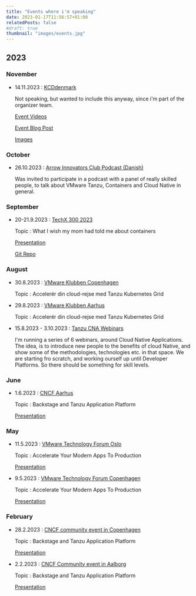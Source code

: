 ```yaml
---
title: "Events where i'm speaking"
date: 2023-01-17T11:56:57+01:00
relatedPosts: false
#draft: true
thumbnail: "images/events.jpg"
---
```

## 2023

### November

- 14.11.2023 : [KCDdenmark](https://kcddenmark.dk)

    Not speaking, but wanted to include this anyway, since i'm part of the organizer team.

    [Event Videos](https://www.youtube.com/playlist?list=PL09s8ZalKQe85iIzlixAOQEh_oFMoMKtM)

    [Event Blog Post](https://www.cncf.io/blog/2023/12/04/kcd-denmark-a-collective-triumph-in-the-cloud-native-universe/)
    
    [Images](https://www.flickr.com/photos/199545304@N04/sets/72177720312734839/)

### October

- 26.10.2023 : [Arrow Innovators Club Podcast (Danish)](https://innovators-club-pitch.zencast.website/episodes/containerteknologi-hos-danske-virksomheder-med-vmware-tanzu?utm_source=linkedin_company&utm_medium=social&utm_campaign=brand)

    Was invited to participate in a podcast with a panel of really skilled people, to talk about VMware Tanzu, Containers and Cloud Native in general.

### September

- 20-21.9.2023 : [TechX 300 2023](https://www.eventbrite.com/e/techx-300-2023-tickets-647990355597)

   Topic : What I wish my mom had told me about containers

   [Presentation](2023/2023_9_techx300.pdf)

   [Git Repo](https://github.com/rhjensen79/techx300-2023-presentation-repo)

### August

- 30.8.2023 : [VMware Klubben Copenhagen](https://www.atea.dk/events/2023/vmware-klubben-modernisering-og-automatisering-tanzu-aria-og-veba-i-fokus-i-ballerup/)

    Topic : Accelerér din cloud-rejse med Tanzu Kubernetes Grid

- 29.8.2023 : [VMware Klubben Aarhus](https://www.atea.dk/events/2023/vmware-klubben-modernisering-og-automatisering-tanzu-aria-og-veba-i-fokus-i-aarhus/)

    Topic : Accelerér din cloud-rejse med Tanzu Kubernetes Grid

- 15.8.2023 - 3.10.2023 : [Tanzu CNA Webinars](https://webinars.tanzu.dk)

    I'm running a series of 6 webinars, around Cloud Native Applications.
    The idea, is to introduce new people to the benefits of cloud Native, and show some of the methodologies, technologies etc. in that space.
    We are starting fro scratch, and working ourself up until Developer Platforms. So there should be something for skill levels.

### June

- 1.6.2023 : [CNCF Aarhus](https://community.cncf.io/events/details/cncf-aarhus-presents-paving-the-path-to-production-with-backstagetap-cartographer-1/)

    Topic : Backstage and Tanzu Application Platform

    [Presentation](2023/2023_6_CNCF_TAP_Backstage.pdf)

### May

- 11.5.2023 : [VMware Technology Forum Oslo](https://www.vmwareforum.com/norway/)

    Topic : Accelerate Your Modern Apps To Production

    [Presentation](2023/VMware_Tech_forum_2023_Modern_apps_no.pdf)

- 9.5.2023 : [VMware Technology Forum Copenhagen](https://www.vmwareforum.com/denmark/)

    Topic : Accelerate Your Modern Apps To Production

    [Presentation](2023/VMware_Tech_forum_2023_Modern_apps_dk.pdf)

### February

- 28.2.2023 : [CNCF community event in Copenhagen](https://community.cncf.io/events/details/cncf-copenhagen-presents-secure-and-manage-your-kubernetes-platform-like-a-pro/)

    Topic : Backstage and Tanzu Application Platform

    [Presentation](2023/2023_2_CNCF_CPH_TAP_Backstage.pdf)

- 2.2.2023 : [CNCF Community event in Aalborg](https://community.cncf.io/events/details/cncf-aalborg-presents-how-to-pave-paths-for-developers-and-ops-with-backstagetap-cartographer/)

    Topic : Backstage and Tanzu Application Platform

    [Presentation](2023/2023_2_CNCF_TAP_Backstage.pdf)
